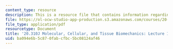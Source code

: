 ```yaml
---
content_type: resource
description: This is a resource file that contains information regarding lecture 12.
file: https://ol-ocw-studio-app-production.s3.amazonaws.com/courses/20-310j-molecular-cellular-and-tissue-biomechanics-spring-2015/ba094e6b5c870fabcfbc5bc08124af46_MIT20_310JS15_Lecture12.pdf
file_type: application/pdf
resourcetype: Document
title: '20.310J Molecular, Cellular, and Tissue Biomechanics: Lecture 12'
uid: ba094e6b-5c87-0fab-cfbc-5bc08124af46
---
```

